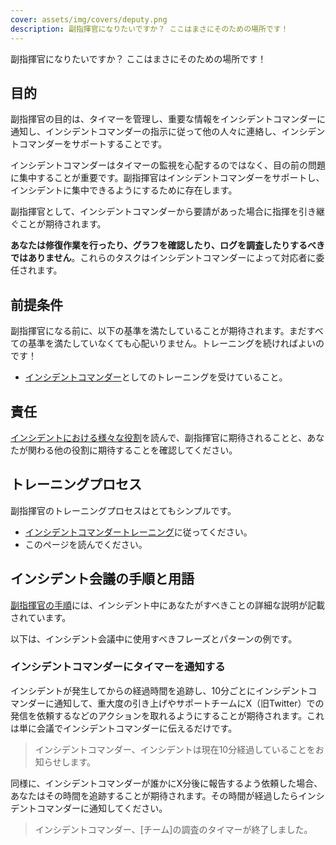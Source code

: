 ```yaml
---
cover: assets/img/covers/deputy.png
description: 副指揮官になりたいですか？ ここはまさにそのための場所です！
---
```

副指揮官になりたいですか？  ここはまさにそのための場所です！

## 目的
副指揮官の目的は、タイマーを管理し、重要な情報をインシデントコマンダーに通知し、インシデントコマンダーの指示に従って他の人々に連絡し、インシデントコマンダーをサポートすることです。

インシデントコマンダーはタイマーの監視を心配するのではなく、目の前の問題に集中することが重要です。副指揮官はインシデントコマンダーをサポートし、インシデントに集中できるようにするために存在します。

副指揮官として、インシデントコマンダーから要請があった場合に指揮を引き継ぐことが期待されます。

**あなたは修復作業を行ったり、グラフを確認したり、ログを調査したりするべきではありません**。これらのタスクはインシデントコマンダーによって対応者に委任されます。

## 前提条件
副指揮官になる前に、以下の基準を満たしていることが期待されます。まだすべての基準を満たしていなくても心配いりません。トレーニングを続ければよいのです！

* [インシデントコマンダー](../training/incident_commander.md)としてのトレーニングを受けていること。

## 責任
[インシデントにおける様々な役割](../before/different_roles.md)を読んで、副指揮官に期待されることと、あなたが関わる他の役割に期待することを確認してください。

## トレーニングプロセス
副指揮官のトレーニングプロセスはとてもシンプルです。

* [インシデントコマンダートレーニング](../training/incident_commander.md)に従ってください。
* このページを読んでください。

## インシデント会議の手順と用語
[副指揮官の手順](../during/during_an_incident.md)には、インシデント中にあなたがすべきことの詳細な説明が記載されています。

以下は、インシデント会議中に使用すべきフレーズとパターンの例です。

### インシデントコマンダーにタイマーを通知する
インシデントが発生してからの経過時間を追跡し、10分ごとにインシデントコマンダーに通知して、重大度の引き上げやサポートチームにX（旧Twitter）での発信を依頼するなどのアクションを取れるようにすることが期待されます。これは単に会議でインシデントコマンダーに伝えるだけです。

> インシデントコマンダー、インシデントは現在10分経過していることをお知らせします。

同様に、インシデントコマンダーが誰かにX分後に報告するよう依頼した場合、あなたはその時間を追跡することが期待されます。その時間が経過したらインシデントコマンダーに通知してください。

> インシデントコマンダー、[チーム]の調査のタイマーが終了しました。
